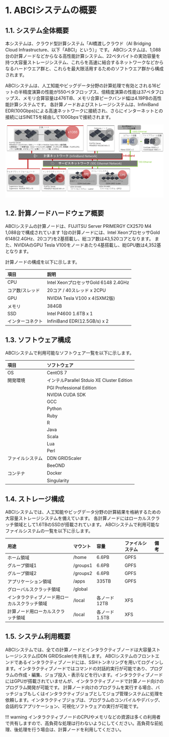 # 1. ABCIシステムの概要

## 1.1. システム全体概要

本システムは、クラウド型計算システム「AI橋渡しクラウド（AI Bridging Cloud Infrastructure、以下「ABCI」という）」です。
ABCIシステムは、1,088台の計算ノードなどからなる高性能計算システム、22ペタバイトの実効容量を持つ大容量ストレージシステム、これらを高速に結合するネットワークなどからなるハードウエア群と、これらを最大限活用するためのソフトウエア群から構成されます。

ABCIシステムは、人工知能やビッグデータ分野の計算処理で有効とされる16ビットの半精度演算の性能が550ペタフロップス、倍精度演算の性能は37ペタフロップス、メモリ合算容量は476TiB、メモリ合算ピークバンド幅は4.19PBの高性能計算システムです。
各計算ノードおよびストレージシステムは、InfiniBand EDR(100Gbps)による高速ネットワークに接続され、さらにインターネットとの接続にはSINET5を経由して100Gbpsで接続されます。

![Screenshot](img/abci_system_ja.png) 

## 1.2. 計算ノードハードウェア概要

ABCIシステムの計算ノードは、FUJITSU Server PRIMERGY CX2570 M4 1,088台で構成されています
1台の計算ノードには、Intel XeonプロセッサGold 6148(2.4GHz、20コア)を2基搭載し、総コア数は43,520コアとなります。
また、NVIDIAのGPU Tesla V100をノードあたり4基搭載し、総GPU数は4,352基となります。

計算ノードの構成を以下に示します。

| 項目 | 説明 |
|:--|:--|
| CPU | Intel XeonプロセッサGold 6148 2.4GHz |
| コア数/スレッド | 20コア / 40スレッド x 2CPU |
| GPU | NVIDIA Tesla V100 x 4(SXM2版) |
| メモリ | 384GB |
| SSD | Intel P4600 1.6TB x 1 |
| インターコネクト | InfiniBand EDR(12.5GB/s) x 2 |

## 1.3. ソフトウェア構成

ABCIシステムで利用可能なソフトウェア一覧を以下に示します。

| 項目 | ソフトウェア |
|:--|:--|
|OS|CentOS 7|
|開発環境|インテルParallel Stduio XE Cluster Edition|
| |PGI Professional Edition|
| |NVIDIA CUDA SDK|
| |GCC|
| |Python|
| |Ruby|
| |R|
| |Java|
| |Scala|
| |Lua|
| |Perl|
|ファイルシステム|DDN GRIDScaler|
| |BeeOND|
|コンテナ|Docker|
| |Singularity|2.5.2, 2.6.0|


## 1.4. ストレージ構成

ABCIシステムでは、人工知能やビッグデータ分野の計算結果を格納するための大容量ストレージシステムを備えています。
各計算ノードにはローカルスクラッチ領域として1.6TBのSSDが搭載されています。
ABCIシステムで利用可能なファイルシステムの一覧を以下に示します。

| 用途 | マウント | 容量 | ファイルシステム | 備考 |
|:--|:--|:--|:--|:--|
| ホーム領域 | /home | 6.6PB | GPFS | |
| グループ領域1 | /groups1 | 6.6PB | GPFS | | 
| グループ領域2 | /groups2 | 6.6PB |  GPFS | |
| アプリケーション領域 | /apps | 335TB | GPFS | |
| グローバルスクラッチ領域 | /global |  | |
| インタラクティブノード用ローカルスクラッチ領域 | /local | 各ノード12TB | XFS | |
| 計算ノード用ローカルスクラッチ領域 | /local | 各ノード1.5TB | XFS | |

## 1.5. システム利用概要

ABCIシステムでは、全ての計算ノードとインタラクティブノードは大容量ストレージシステム(DDN GRIDScaler)を共有します。
ABCIシステムのフロントエンドであるインタラクティブノードには、SSHトンネリングを用いてログインします。インタラクティブノードではコマンドの対話的実行が可能であり、プログラムの作成・編集、ジョブ投入・表示などを行います。インタラクティブノードにはGPUが搭載されていませんが、インタラクティブノードで計算ノード向けのプログラム開発が可能です。
計算ノード向けのプログラムを実行する場合、バッチジョブもしくはインタラクティブジョブとしてジョブ管理システムに処理を依頼します。インタラクティブジョブは、プログラムのコンパイルやデバッグ、会話的なアプリケーション、可視化ソフトウェアの実行が可能です。


!!! warning
    インタラクティブノードのCPUやメモリなどの資源は多くの利用者で共有しますので、高負荷な処理は行わないようにしてください。高負荷な前処理、後処理を行う場合は、計算ノードを利用してください。
